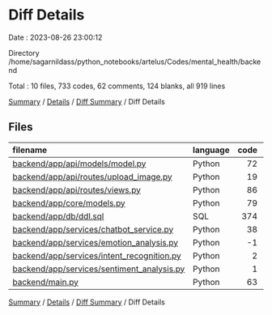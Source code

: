 # Diff Details

Date : 2023-08-26 23:00:12

Directory /home/sagarnildass/python_notebooks/artelus/Codes/mental_health/backend

Total : 10 files,  733 codes, 62 comments, 124 blanks, all 919 lines

[Summary](results.md) / [Details](details.md) / [Diff Summary](diff.md) / Diff Details

## Files
| filename | language | code | comment | blank | total |
| :--- | :--- | ---: | ---: | ---: | ---: |
| [backend/app/api/models/model.py](/backend/app/api/models/model.py) | Python | 72 | 11 | 16 | 99 |
| [backend/app/api/routes/upload_image.py](/backend/app/api/routes/upload_image.py) | Python | 19 | 3 | 6 | 28 |
| [backend/app/api/routes/views.py](/backend/app/api/routes/views.py) | Python | 86 | 0 | 14 | 100 |
| [backend/app/core/models.py](/backend/app/core/models.py) | Python | 79 | 11 | 13 | 103 |
| [backend/app/db/ddl.sql](/backend/app/db/ddl.sql) | SQL | 374 | 12 | 46 | 432 |
| [backend/app/services/chatbot_service.py](/backend/app/services/chatbot_service.py) | Python | 38 | 19 | 7 | 64 |
| [backend/app/services/emotion_analysis.py](/backend/app/services/emotion_analysis.py) | Python | -1 | 1 | 0 | 0 |
| [backend/app/services/intent_recognition.py](/backend/app/services/intent_recognition.py) | Python | 2 | 0 | 0 | 2 |
| [backend/app/services/sentiment_analysis.py](/backend/app/services/sentiment_analysis.py) | Python | 1 | 1 | -1 | 1 |
| [backend/main.py](/backend/main.py) | Python | 63 | 4 | 23 | 90 |

[Summary](results.md) / [Details](details.md) / [Diff Summary](diff.md) / Diff Details